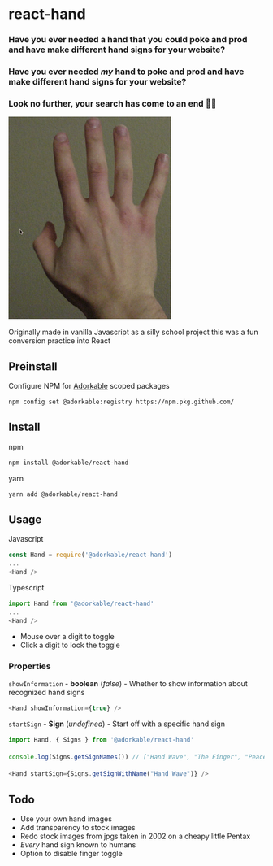 # react-hand

### Have you ever needed a hand that you could poke and prod and have make different hand signs for your website? 
### Have you ever needed _my_ hand to poke and prod and have make different hand signs for your website?
### Look no further, your search has come to an end 🕺🌵

![EXample](example.gif)

Originally made in vanilla Javascript as a silly school project this was a fun conversion practice into React

## Preinstall

Configure NPM for [Adorkable](https://github.com/Adorkable) scoped packages
```sh
npm config set @adorkable:registry https://npm.pkg.github.com/
```

## Install

npm
```sh
npm install @adorkable/react-hand
```

yarn
```sh
yarn add @adorkable/react-hand
```

## Usage

Javascript
```js
const Hand = require('@adorkable/react-hand')
...
<Hand />
```

Typescript
```ts
import Hand from '@adorkable/react-hand'
...
<Hand />
```

* Mouse over a digit to toggle
* Click a digit to lock the toggle 

### Properties

`showInformation` - **boolean** (_false_) - Whether to show information about recognized hand signs
```js
<Hand showInformation={true} />
```

`startSign` - **Sign** (_undefined_) - Start off with a specific hand sign
```js
import Hand, { Signs } from '@adorkable/react-hand'

console.log(Signs.getSignNames()) // ["Hand Wave", "The Finger", "Peace Sign"...]

<Hand startSign={Signs.getSignWithName("Hand Wave")} />
```

## Todo
* Use your own hand images
* Add transparency to stock images
* Redo stock images from jpgs taken in 2002 on a cheapy little Pentax 
* _Every_ hand sign known to humans
* Option to disable finger toggle
